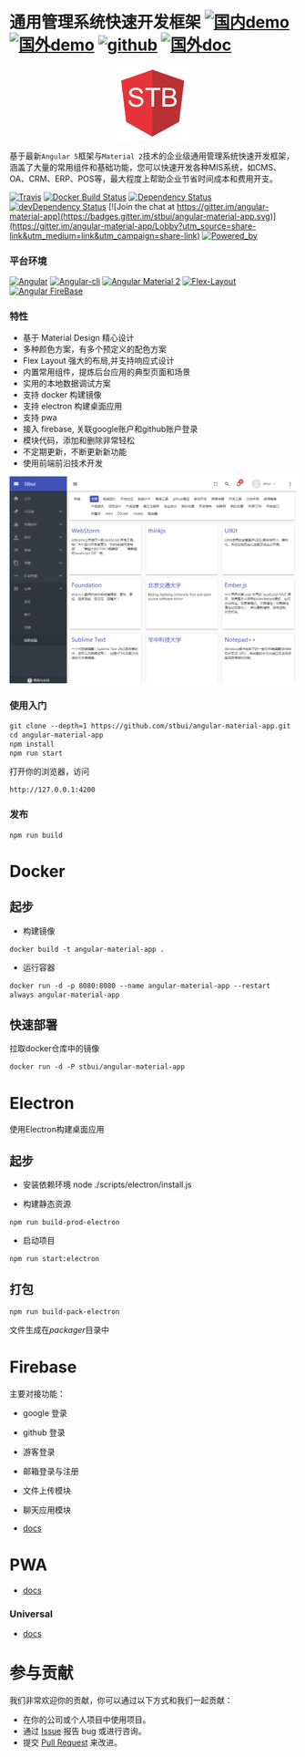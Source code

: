 # 通用管理系统快速开发框架 [![国内demo](https://img.shields.io/badge/%e5%9b%bd%e5%86%85-demo-brightgreen.svg?style=flat-square)](http://stbui.oss-cn-beijing.aliyuncs.com/angular-material-app/index.html)  [![国外demo](https://img.shields.io/badge/%e5%9b%bd%e5%a4%96-demo-brightgreen.svg?style=flat-square)](https://surgeon-canary-67612.netlify.com/)  [![github](https://img.shields.io/badge/github-demo-brightgreen.svg?style=flat-square)](https://stbui.github.io/angular-material-app/) [![国外doc](https://img.shields.io/badge/%e5%9b%bd%e5%a4%96-doc-brightgreen.svg?style=flat-square)](https://translator-rhinoceros-87537.netlify.com/)

<p align="center">
  <a href="./" target="blank"><img src="src/assets/logo.png" alt="stbui Logo" width="128" /></a>
</p>

基于最新`Angular 5`框架与`Material 2`技术的企业级通用管理系统快速开发框架，涵盖了大量的常用组件和基础功能，您可以快速开发各种MIS系统，如CMS、OA、CRM、ERP、POS等，最大程度上帮助企业节省时间成本和费用开支。

[![Travis](https://travis-ci.org/stbui/angular-material-app.svg?branch=master)](https://travis-ci.org/stbui/angular-material-app)
[![Docker Build Status](https://img.shields.io/docker/build/stbui/angular-material-app.svg?style=flat-square)](https://hub.docker.com/r/stbui/angular-material-app/)
[![Dependency Status](https://img.shields.io/david/stbui/angular-material-app.svg?style=flat-square)](https://david-dm.org/stbui/angular-material-app)
[![devDependency Status](https://img.shields.io/david/stbui/angular-material-app.svg?style=flat-square)](https://david-dm.org/stbui/angular-material-app?type=dev)
[![Join the chat at https://gitter.im/angular-material-app](https://badges.gitter.im/stbui/angular-material-app.svg)](https://gitter.im/angular-material-app/Lobby?utm_source=share-link&utm_medium=link&utm_campaign=share-link)
[![Powered_by](https://img.shields.io/badge/Powered_by-stbui-green.svg?style=flat)](https://github.com/stbui/angular-material-app)


### 平台环境

[![Angular](https://img.shields.io/badge/Angular%205-5.2.2-brightgreen.svg?style=flat-square)](https://github.com/angular/angular)
[![Angular-cli](https://img.shields.io/badge/Angular.cli-1.6.6-brightgreen.svg?style=square)](https://github.com/angular/angular-cli)
[![Angular Material 2](https://img.shields.io/badge/Material%202-5.1.0-brightgreen.svg?style=square)](https://github.com/angular/material2)
[![Flex-Layout](https://img.shields.io/badge/Flex.Layout-2.0.0.beta.12-brightgreen.svg?style=square)](https://github.com/angular/flex-layout)
[![Angular FireBase](https://img.shields.io/badge/Firebase-5.0.0.rc.6-brightgreen.svg?style=square)](https://github.com/angular/angularfire2)


### 特性

- 基于 Material Design 精心设计
- 多种颜色方案，有多个预定义的配色方案
- Flex Layout 强大的布局,并支持响应式设计
- 内置常用组件，提炼后台应用的典型页面和场景
- 实用的本地数据调试方案
- 支持 docker 构建镜像
- 支持 electron 构建桌面应用
- 支持 pwa
- 接入 firebase, 关联google账户和github账户登录
- 模块代码，添加和删除非常轻松
- 不定期更新，不断更新新功能
- 使用前端前沿技术开发

![demo image](src/assets/images-demo/20170802104620.png)


### 使用入门

```
git clone --depth=1 https://github.com/stbui/angular-material-app.git
cd angular-material-app
npm install
npm run start
```

打开你的浏览器，访问
```
http://127.0.0.1:4200
```

### 发布

```
npm run build
```


# Docker

## 起步

* 构建镜像
```
docker build -t angular-material-app .
```

* 运行容器
```
docker run -d -p 8080:8080 --name angular-material-app --restart always angular-material-app
```

## 快速部署
拉取docker仓库中的镜像
```
docker run -d -P stbui/angular-material-app
```


# Electron

使用Electron构建桌面应用

## 起步

* 安装依赖环境
node ./scripts/electron/install.js

* 构建静态资源
```
npm run build-prod-electron
```

* 启动项目
```
npm run start:electron
```

## 打包
```
npm run build-pack-electron
```
文件生成在*packager*目录中


# Firebase

主要对接功能：
* google 登录
* github 登录
* 游客登录
* 邮箱登录与注册
* 文件上传模块
* 聊天应用模块

* [docs](docs/firebase.md)

# PWA

* [docs](docs/pwa.md)

### Universal

* [docs](docs/universal.md)

# 参与贡献

我们非常欢迎你的贡献，你可以通过以下方式和我们一起贡献：
* 在你的公司或个人项目中使用项目。
* 通过 [Issue](https://github.com/stbui/angular-material-app/issues) 报告 bug 或进行咨询。
* 提交 [Pull Request](https://github.com/stbui/angular-material-app/pulls) 来改进。

